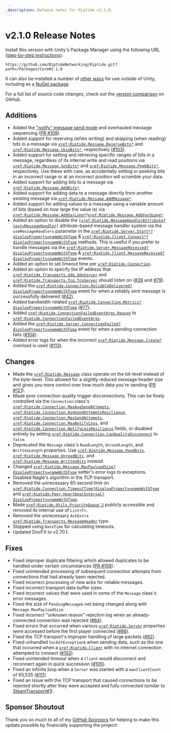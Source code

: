 ```yaml
---
_description: Release notes for Riptide v2.1.0.
---
```


# v2.1.0 Release Notes

Install this version with Unity's Package Manager using the following URL ([step-by-step instructions](~/manual/overview/installation.md#option-1-unity-package-manager)):
```plaintext
https://github.com/RiptideNetworking/Riptide.git?path=/Packages/Core#2.1.0
```

It can also be installed a number of [other ways](~/manual/overview/installation.md#net-projects) for use outside of Unity, including as a [NuGet package](https://www.nuget.org/packages/RiptideNetworking.Riptide).

For a full list of source code changes, check out the [version comparison](https://github.com/RiptideNetworking/Riptide/compare/v2.0.0...v2.1.0) on GitHub.

## Additions

- Added the ["notify" message send mode](~/manual/guides/send-modes-explained.md#notify-send-mode) and overhauled message sequencing ([PR #109](https://github.com/RiptideNetworking/Riptide/pull/109)).
- Added support for reserving (when writing) and skipping (when reading) bits in a message via <code><xref:Riptide.Message.ReserveBits*></code> and <code><xref:Riptide.Message.SkipBits*></code>, respectively ([#103](https://github.com/RiptideNetworking/Riptide/issues/103)).
- Added support for setting and retrieving specific ranges of bits in a message, regardless of its internal write and read positions via <code><xref:Riptide.Message.SetBits*></code> and <code><xref:Riptide.Message.PeekBits*></code>, respectively. Use these with care, as accidentally setting or peeking bits in an incorrect range or at an incorrect position will scramble your data.
- Added support for adding bits to a message via <code><xref:Riptide.Message.AddBits*></code>.
- Added support for adding data to a message directly from another existing message via <code><xref:Riptide.Message.AddMessage*></code>.
- Added support for adding values to a message using a variable amount of bits (based on how large the value is) via <code><xref:Riptide.Message.AddVarLong*></code>/<code><xref:Riptide.Message.AddVarULong*></code>.
- Added an option to disable the <code>[<xref:Riptide.MessageHandlerAttribute?text=MessageHandler>]</code> attribute-based message handler system via the `useMessageHandlers` parameter in the <code><xref:Riptide.Server.Start*?displayProperty=nameWithType></code> & <code><xref:Riptide.Client.Connect*?displayProperty=nameWithType></code> methods. This is useful if you prefer to handle messages via the <code><xref:Riptide.Server.MessageReceived?displayProperty=nameWithType></code> & <code><xref:Riptide.Client.MessageReceived?displayProperty=nameWithType></code> events.
- Added an option to set timeout time per <code><xref:Riptide.Connection></code>.
- Added an option to specify the IP address that <code><xref:Riptide.Transports.Udp.UdpServer></code> and <code><xref:Riptide.Transports.Tcp.TcpServer></code> should listen on ([#26](https://github.com/RiptideNetworking/Riptide/issues/26) and [#79](https://github.com/RiptideNetworking/Riptide/issues/79)).
- Added the <code><xref:Riptide.Connection.ReliableDelivered?displayProperty=nameWithType></code> event for when a reliably sent message is successfully delivered ([#42](https://github.com/RiptideNetworking/Riptide/pull/42)).
- Added bandwidth-related <code><xref:Riptide.Connection.Metrics?displayProperty=nameWithType></code> ([#77](https://github.com/RiptideNetworking/Riptide/issues/77)).
- Added <code><xref:Riptide.ConnectionFailedEventArgs.Reason></code> to <code><xref:Riptide.ConnectionFailedEventArgs></code>.
- Added the <code><xref:Riptide.Server.ConnectionFailed?displayProperty=nameWithType></code> event for when a pending connection fails ([#104](https://github.com/RiptideNetworking/Riptide/issues/104)).
- Added error logs for when the incorrect <code><xref:Riptide.Message.Create*></code> overload is used ([#113](https://github.com/RiptideNetworking/Riptide/pull/113)).

## Changes

- Made the <code><xref:Riptide.Message></code> class operate on the bit-level instead of the byte-level. This allowed for a slightly reduced message header size and gives you more control over how much data you're sending ([PR #121](https://github.com/RiptideNetworking/Riptide/pull/121)).
- Made poor connection quality trigger disconnections. This can be finely controlled via the `Connection` class's <code><xref:Riptide.Connection.MaxAvgSendAttempts></code>, <code><xref:Riptide.Connection.AvgSendAttemptsResilience></code>, <code><xref:Riptide.Connection.MaxSendAttempts></code>, <code><xref:Riptide.Connection.MaxNotifyLoss></code>, and <code><xref:Riptide.Connection.NotifyLossResilience></code> fields, or disabled entirely by setting <code><xref:Riptide.Connection.CanQualityDisconnect></code> to `false`.
- Deprecated the `Message` class's `ReadLength`, `UnreadLength`, and `WrittenLength` properties. Use <code><xref:Riptide.Message.ReadBits></code>, <code><xref:Riptide.Message.UnreadBits></code>, and <code><xref:Riptide.Message.WrittenBits></code> instead.
- Changed <code><xref:Riptide.Message.MaxPayloadSize?displayProperty=nameWithType></code> setter's error logs to exceptions.
- Disabled Nagle's algorithm in the TCP transport.
- Removed the unnecessary 65 second limit on <code><xref:Riptide.Connection.TimeoutTime?displayProperty=nameWithType></code> and <code><xref:Riptide.Peer.HeartbeatInterval?displayProperty=nameWithType></code>.
- Made <code><xref:Riptide.Utils.PriorityQueue`2></code> publicly accessible and removed its internal use of `List<T>`.
- Removed the unnecessary `AckExtra` <code><xref:Riptide.Transports.MessageHeader></code> type.
- Stopped using `DateTime` for calculating timeouts.
- Updated DocFX to v2.70.1.

## Fixes

- Fixed improper duplicate filtering which allowed duplicates to be handled under certain circumstances ([PR #109](https://github.com/RiptideNetworking/Riptide/pull/109)).
- Fixed unintended processing of subsequent connection attempts from connections that had already been rejected.
- Fixed incorrect processing of new acks for reliable messages.
- Fixed incorrect transport data buffer sizes.
- Fixed incorrect values that were used in some of the `Message` class's error messages.
- Fixed the size of `PendingMessage`s not being changed along with `Message.MaxPayloadSize`.
- Fixed incorrect "unknown reason" rejection log when an already-connected connection was rejected ([#84](https://github.com/RiptideNetworking/Riptide/issues/84)).
- Fixed errors that occurred when various <code><xref:Riptide.Server></code> properties were accessed before the first player connected ([#86](https://github.com/RiptideNetworking/Riptide/issues/86)).
- Fixed the TCP transport's improper handling of large packets ([#92](https://github.com/RiptideNetworking/Riptide/issues/92)).
- Fixed unhandled `SocketException`s when sending data, such as the one that occurred when a <code><xref:Riptide.Client></code> with no internet connection attempted to connect ([#102](https://github.com/RiptideNetworking/Riptide/pull/102)).
- Fixed unintended timeout when a `Client` would disconnect and reconnect again in quick succession ([#105](https://github.com/RiptideNetworking/Riptide/issues/105)).
- Fixed an infinite loop when a `Server` was started with a `maxClientCount` of 65,535 ([#111](https://github.com/RiptideNetworking/Riptide/issues/111)).
- Fixed an issue with the TCP transport that caused connections to be rejected shortly after they were accepted and fully connected (similar to [SteamTransport#1](https://github.com/RiptideNetworking/SteamTransport/issues/1)).

## Sponsor Shoutout

Thank you so much to all of my [GitHub Sponsors](https://github.com/sponsors/tom-weiland) for helping to make this update possible by financially supporting the project!
